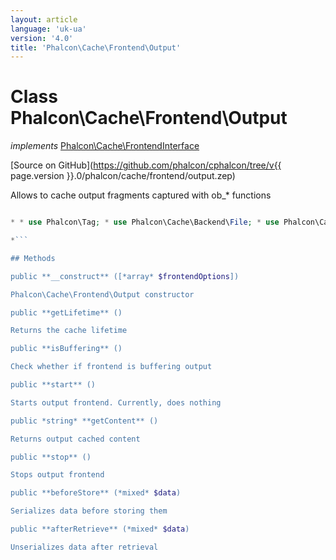```yaml
---
layout: article
language: 'uk-ua'
version: '4.0'
title: 'Phalcon\Cache\Frontend\Output'
---
```

# Class **Phalcon\Cache\Frontend\Output**

*implements* [Phalcon\Cache\FrontendInterface](Phalcon_Cache_FrontendInterface)

[Source on GitHub](https://github.com/phalcon/cphalcon/tree/v{{ page.version }}.0/phalcon/cache/frontend/output.zep)

Allows to cache output fragments captured with ob_* functions

```php <?php

* * use Phalcon\Tag; * use Phalcon\Cache\Backend\File; * use Phalcon\Cache\Frontend\Output; * * // Create an Output frontend. Cache the files for 2 days * $frontCache = new Output( * [ * "lifetime" => 172800, * ] * ); * * // Create the component that will cache from the "Output" to a "File" backend * // Set the cache file directory - it's important to keep the "/" at the end of * // the value for the folder * $cache = new File( * $frontCache, * [ * "cacheDir" => "../app/cache/", * ] * ); * * // Get/Set the cache file to ../app/cache/my-cache.html * $content = $cache->start("my-cache.html"); * * // If $content is null then the content will be generated for the cache * if (null === $content) { * // Print date and time * echo date("r"); * * // Generate a link to the sign-up action * echo Tag::linkTo( * [ * "user/signup", * "Sign Up", * "class" => "signup-button", * ] * ); * * // Store the output into the cache file * $cache->save(); * } else { * // Echo the cached output * echo $content; * }

*```

## Methods

public **__construct** ([*array* $frontendOptions])

Phalcon\Cache\Frontend\Output constructor

public **getLifetime** ()

Returns the cache lifetime

public **isBuffering** ()

Check whether if frontend is buffering output

public **start** ()

Starts output frontend. Currently, does nothing

public *string* **getContent** ()

Returns output cached content

public **stop** ()

Stops output frontend

public **beforeStore** (*mixed* $data)

Serializes data before storing them

public **afterRetrieve** (*mixed* $data)

Unserializes data after retrieval